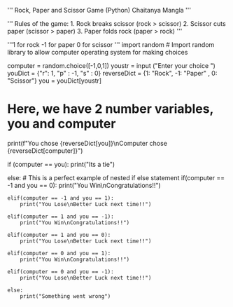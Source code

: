 ''' Rock, Paper and Scissor Game (Python)
      Chaitanya Mangla '''

''' Rules of the game:
    1. Rock breaks scissor (rock > scissor)
    2. Scissor cuts paper (scissor > paper)
    3. Paper folds rock  (paper > rock)
    '''


'''1 for rock
   -1 for paper
    0 for scissor
    '''
import random # Import random library to allow computer operating system for making choices

computer =  random.choice([-1,0,1])
youstr = input ("Enter your choice ")
youDict = {"r": 1, "p" : -1, "s" : 0}
reverseDict = {1: "Rock", -1: "Paper" , 0: "Scissor"}
you = youDict[youstr]

# Here, we have 2 number variables, you and computer 

print(f"You chose {reverseDict[you]}\nComputer chose {reverseDict[computer]}")

if (computer == you):
    print("Its a tie")

else:  # This is a perfect example of nested if else statement 
    if(computer == -1 and you == 0):
        print("You Win\nCongratulations!!")
    
    elif(computer == -1 and you == 1):
        print("You Lose\nBetter Luck next time!!")
    
    elif(computer == 1 and you == -1):
        print("You Win\nCongratulations!!")
    
    elif(computer == 1 and you == 0):
        print("You Lose\nBetter Luck next time!!")
    
    elif(computer == 0 and you == 1):
        print("You Win\nCongratulations!!")
    
    elif(computer == 0 and you == -1):
        print("You Lose\nBetter Luck next time!!")

    else:
        print("Something went wrong")


